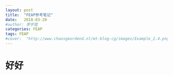 ```yaml
---
layout: post
title:  "FEAP参考笔记"
date:   2018-03-20
#author: 李宇琨
categories: FEAP
tags: FEAP
#cover:  "http://www.chaosgeordend.nl/mt-blog-cg/images/Example_2.4.png"
---
```


# 好好
